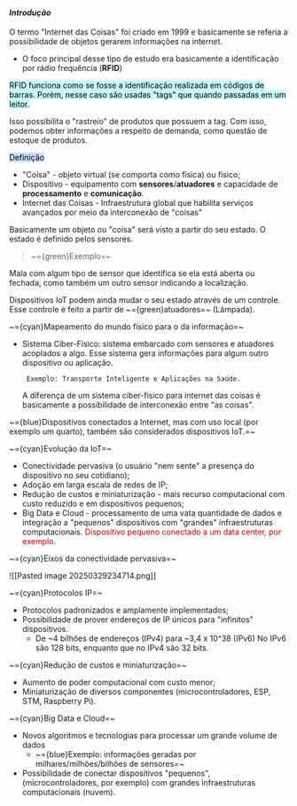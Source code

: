 
####                                                   *Introdução*

O termo "Internet das Coisas" foi criado em 1999 e basicamente se referia a possibilidade de objetos gerarem informações na internet. 

-  O foco principal desse tipo de estudo era basicamente a identificação por rádio frequência (**RFID**)

<mark style="background: #ABF7F7A6;">RFID funciona como se fosse a identificação realizada em códigos de barras. Porém, nesse caso são usadas "tags" que quando passadas em um leitor.</mark>

Isso possibilita o "rastreio" de produtos que possuem a tag. Com isso, podemos obter informações a respeito de demanda, como questão de estoque de produtos. 

<mark style="background: #ADCCFFA6;">Definição</mark>

-  "Coisa" - objeto virtual (se comporta como física) ou físico;
-  Dispositivo - equipamento com **sensores**/**atuadores** e capacidade de **processamento** e **comunicação**.
-  Internet das Coisas - Infraestrutura global que habilita serviços avançados por meio da interconexão de "coisas"

Basicamente um objeto ou "coisa" será visto a partir do seu estado. O estado é definido pelos sensores.

> ~={green}Exemplo=~

Mala com algum tipo de sensor que identifica se ela está aberta ou fechada, como também um outro sensor indicando a localização.

Dispositivos IoT podem ainda mudar o seu estado através de um controle. Esse controle é feito a partir de ~={green}atuadores=~ (Lâmpada).

~={cyan}Mapeamento do mundo físico para o da informação=~

-  Sistema Ciber-Físico: sistema embarcado com sensores e atuadores acoplados a algo. Esse sistema gera informações para algum outro dispositivo ou aplicação.

		Exemplo: Transporte Inteligente e Aplicações na Saúde.

	 A diferença de um sistema ciber-fisico para internet das coisas é basicamente a possibilidade de interconexão entre "as coisas".

~={blue}Dispositivos conectados a Internet, mas com uso local (por exemplo um quarto), também são considerados dispositivos IoT.=~

~={cyan}Evolução da IoT=~

-  Conectividade pervasiva (o usuário "nem sente" a presença do dispositivo no seu cotidiano);
-  Adoção em larga escala de redes de IP;
-  Redução de custos e miniaturização - mais recurso computacional com custo reduzido e em dispositivos pequenos;
-  Big Data e Cloud - processamento de uma vata quantidade de dados e integração a "pequenos" dispositivos com "grandes" infraestruturas computacionais. <span style="color:rgb(192, 0, 0)">Dispositivo pequeno conectado a um data center, por exemplo.</span> 

~={cyan}Eixos da conectividade pervasiva=~

![[Pasted image 20250329234714.png]]

~={cyan}Protocolos IP=~

-  Protocolos padronizados e amplamente implementados;
-  Possibilidade de prover endereços de IP únicos para "infinitos" dispositivos. 
	- De ~4 bilhões de endereços (IPv4) para ~3,4 x 10^38 (IPv6)
		No IPv6 são 128 bits, enquanto que no IPv4 são 32 bits.

~={cyan}Redução de custos e miniaturização=~

-  Aumento de poder computacional com custo menor;
-  Miniaturização de diversos componentes (microcontroladores, ESP, STM, Raspberry Pi).

~={cyan}Big Data e Cloud=~

-  Novos algoritmos e tecnologias para processar um grande volume de dados
	-  ~={blue}Exemplo: informações geradas por milhares/milhões/bilhões de sensores=~
-  Possibilidade de conectar dispositivos "pequenos", (microcontroladores, por exemplo) com grandes infraestruturas computacionais (nuvem).
